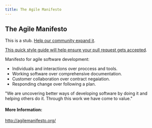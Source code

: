 ```yaml
---
title: The Agile Manifesto
---
```

## The Agile Manifesto

This is a stub. <a href='https://github.com/freecodecamp/guides/tree/master/src/pages/agile/the-agile-manifesto/index.md' target='_blank' rel='nofollow'>Help our community expand it</a>.

<a href='https://github.com/freecodecamp/guides/blob/master/README.md' target='_blank' rel='nofollow'>This quick style guide will help ensure your pull request gets accepted</a>.

Manifesto for agile software development: 
  - Individuals and interactions over proccess and tools.
  - Working software over comprehensive documentation.
  - Customer collaboration over contract negaiation.
  - Responding change over following a plan.

"We are uncovering better ways of developing software by doing it and helping others do it. Through this work we have come to value."

#### More Information:

http://agilemanifesto.org/


